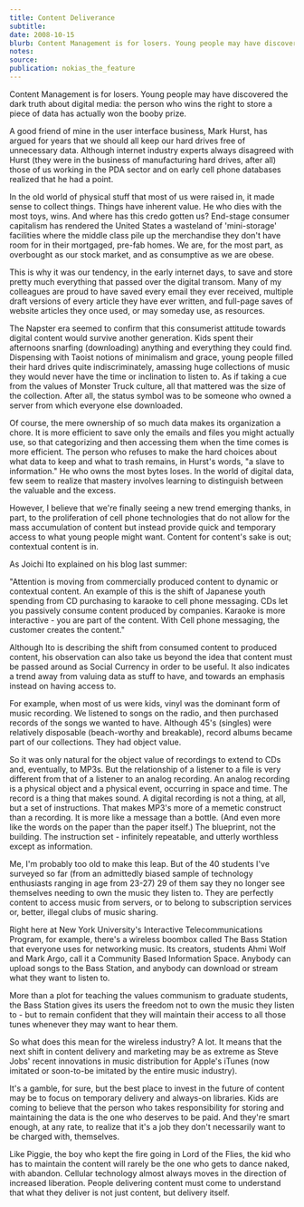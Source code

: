 ```yaml
---
title: Content Deliverance
subtitle: 
date: 2008-10-15
blurb: Content Management is for losers. Young people may have discovered the dark truth about digital media: the person who wins the right to store a piece of data has actually won the booby prize.
notes: 
source: 
publication: nokias_the_feature
---
```


Content Management is for losers. Young people may have discovered the dark truth about digital media: the person who wins the right to store a piece of data has actually won the booby prize.

A good friend of mine in the user interface business, Mark Hurst, has argued for years that we should all keep our hard drives free of unnecessary data. Although internet industry experts always disagreed with Hurst (they were in the business of manufacturing hard drives, after all) those of us working in the PDA sector and on early cell phone databases realized that he had a point.

In the old world of physical stuff that most of us were raised in, it made sense to collect things. Things have inherent value. He who dies with the most toys, wins. And where has this credo gotten us? End-stage consumer capitalism has rendered the United States a wasteland of 'mini-storage' facilities where the middle class pile up the merchandise they don't have room for in their mortgaged, pre-fab homes. We are, for the most part, as overbought as our stock market, and as consumptive as we are obese.

This is why it was our tendency, in the early internet days, to save and store pretty much everything that passed over the digital transom. Many of my colleagues are proud to have saved every email they ever received, multiple draft versions of every article they have ever written, and full-page saves of website articles they once used, or may someday use, as resources.

The Napster era seemed to confirm that this consumerist attitude towards digital content would survive another generation. Kids spent their afternoons snarfing (downloading) anything and everything they could find. Dispensing with Taoist notions of minimalism and grace, young people filled their hard drives quite indiscriminately, amassing huge collections of music they would never have the time or inclination to listen to. As if taking a cue from the values of Monster Truck culture, all that mattered was the size of the collection. After all, the status symbol was to be someone who owned a server from which everyone else downloaded.

Of course, the mere ownership of so much data makes its organization a chore. It is more efficient to save only the emails and files you might actually use, so that categorizing and then accessing them when the time comes is more efficient. The person who refuses to make the hard choices about what data to keep and what to trash remains, in Hurst's words, "a slave to information." He who owns the most bytes loses. In the world of digital data, few seem to realize that mastery involves learning to distinguish between the valuable and the excess.

However, I believe that we're finally seeing a new trend emerging thanks, in part, to the proliferation of cell phone technologies that do not allow for the mass accumulation of content but instead provide quick and temporary access to what young people might want. Content for content's sake is out; contextual content is in.

As Joichi Ito explained on his blog last summer:

"Attention is moving from commercially produced content to dynamic or contextual content. An example of this is the shift of Japanese youth spending from CD purchasing to karaoke to cell phone messaging. CDs let you passively consume content produced by companies. Karaoke is more interactive - you are part of the content. With Cell phone messaging, the customer creates the content."

Although Ito is describing the shift from consumed content to produced content, his observation can also take us beyond the idea that content must be passed around as Social Currency in order to be useful. It also indicates a trend away from valuing data as stuff to have, and towards an emphasis instead on having access to.

For example, when most of us were kids, vinyl was the dominant form of music recording. We listened to songs on the radio, and then purchased records of the songs we wanted to have. Although 45's (singles) were relatively disposable (beach-worthy and breakable), record albums became part of our collections. They had object value.

So it was only natural for the object value of recordings to extend to CDs and, eventually, to MP3s. But the relationship of a listener to a file is very different from that of a listener to an analog recording. An analog recording is a physical object and a physical event, occurring in space and time. The record is a thing that makes sound. A digital recording is not a thing, at all, but a set of instructions. That makes MP3's more of a memetic construct than a recording. It is more like a message than a bottle. (And even more like the words on the paper than the paper itself.) The blueprint, not the building. The instruction set - infinitely repeatable, and utterly worthless except as information.

Me, I'm probably too old to make this leap. But of the 40 students I've surveyed so far (from an admittedly biased sample of technology enthusiasts ranging in age from 23-27) 29 of them say they no longer see themselves needing to own the music they listen to. They are perfectly content to access music from servers, or to belong to subscription services or, better, illegal clubs of music sharing.

Right here at New York University's Interactive Telecommunications Program, for example, there's a wireless boombox called The Bass Station that everyone uses for networking music. Its creators, students Ahmi Wolf and Mark Argo, call it a Community Based Information Space. Anybody can upload songs to the Bass Station, and anybody can download or stream what they want to listen to.

More than a plot for teaching the values communism to graduate students, the Bass Station gives its users the freedom not to own the music they listen to - but to remain confident that they will maintain their access to all those tunes whenever they may want to hear them.

So what does this mean for the wireless industry? A lot. It means that the next shift in content delivery and marketing may be as extreme as Steve Jobs' recent innovations in music distribution for Apple's iTunes (now imitated or soon-to-be imitated by the entire music industry).

It's a gamble, for sure, but the best place to invest in the future of content may be to focus on temporary delivery and always-on libraries. Kids are coming to believe that the person who takes responsibility for storing and maintaining the data is the one who deserves to be paid. And they're smart enough, at any rate, to realize that it's a job they don't necessarily want to be charged with, themselves.

Like Piggie, the boy who kept the fire going in Lord of the Flies, the kid who has to maintain the content will rarely be the one who gets to dance naked, with abandon. Cellular technology almost always moves in the direction of increased liberation. People delivering content must come to understand that what they deliver is not just content, but delivery itself.
